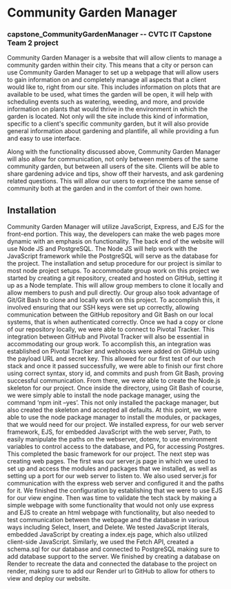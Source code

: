 # Community Garden Manager
### capstone_CommunityGardenManager -- CVTC IT Capstone Team 2 project
Community Garden Manager is a website that will allow clients to manage a community garden within their city. This means that a city or person can use Community Garden Manager to set up a webpage that will allow users to gain information on and completely manage all aspects that a client would like to, right from our site. This includes information on plots that are available to be used, what times the garden will be open, it will help with scheduling events such as watering, weeding, and more, and provide information on plants that would thrive in the environment in which the garden is located. Not only will the site include this kind of information, specific to a client's specific community garden, but it will also provide general information about gardening and plantlife, all while providing a fun and easy to use interface.

Along with the functionality discussed above, Community Garden Manager will also allow for communication, not only between members of the same community garden, but between all users of the site. Clients will be able to share gardening advice and tips, show off their harvests, and ask gardening related questions. This will allow our users to exprience the same sense of community both at the garden and in the comfort of their own home.

## Installation
Community Garden Manager will utilize JavaScript, Express, and EJS for the front-end portion. This way, the developers can make the web pages more dynamic with an emphasis on functionality. The back end of the website will use Node JS and PostgreSQL. The Node JS will help work with the JavaScript framework while the PostgreSQL will serve as the database for the project.
The installation and setup procedure for our project is similar to most node project setups. To accommodate group work on this project we started by creating a git repository, created and hosted on GitHub, setting it up as a Node template. This will allow group members to clone it locally and allow members to push and pull directly. Our group also took advantage of Git/Git Bash to clone and locally work on this project. To accomplish this, it involved ensuring that our SSH keys were set up correctly, allowing communication between the GitHub repository and Git Bash on our local systems, that is when authenticated correctly.
Once we had a copy or clone of our repository locally, we were able to connect to Pivotal Tracker. This integration between GitHub and Pivotal Tracker will also be essential in accommodating our group work. To accomplish this, an integration was established on Pivotal Tracker and webhooks were added on GitHub using the payload URL and secret key. This allowed for our first test of our tech stack and once it passed successfully, we were able to finish our first chore using correct syntax, story id, and commits and push from Git Bash, proving successful communication.
From there, we were able to create the Node.js skeleton for our project. Once inside the directory, using Git Bash of course, we were simply able to install the node package manager, using the command ‘npm init –yes’. This not only installed the package manager, but also created the skeleton and accepted all defaults. At this point, we were able to use the node package manager to install the modules, or packages, that we would need for our project. We installed express, for our web server framework, EJS, for embedded JavaScript with the web server, Path, to easily manipulate the paths on the webserver, dotenv, to use environment variables to control access to the database, and PG, for accessing Postgres. This completed the basic framework for our project.
The next step was creating web pages. The first was our server.js page in which we used to set up and access the modules and packages that we installed, as well as setting up a port for our web server to listen to. We also used server.js for communication with the express web server and configured it and the paths for it. We finished the configuration by establishing that we were to use EJS for our view engine.
Then was time to validate the tech stack by making a simple webpage with some functionality that would not only use express and EJS to create an html webpage with functionality, but also needed to test communication between the webpage and the database in various ways including Select, Insert, and Delete. We tested JavaScript literals, embedded JavaScript by creating a index.ejs page, which also utilized client-side JavaScript. Similarly, we used the Fetch API, created a schema.sql for our database and connected to PostgreSQL making sure to add database support to the server. We finished by creating a database on Render to recreate the data and connected the database to the project on render, making sure to add our Render url to GitHub to allow for others to view and deploy our website.

